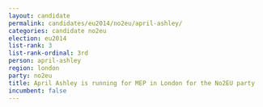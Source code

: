 ```yaml
---
layout: candidate
permalink: candidates/eu2014/no2eu/april-ashley/
categories: candidate no2eu
election: eu2014
list-rank: 3
list-rank-ordinal: 3rd
person: april-ashley
region: london
party: no2eu
title: April Ashley is running for MEP in London for the No2EU party
incumbent: false
---
```

